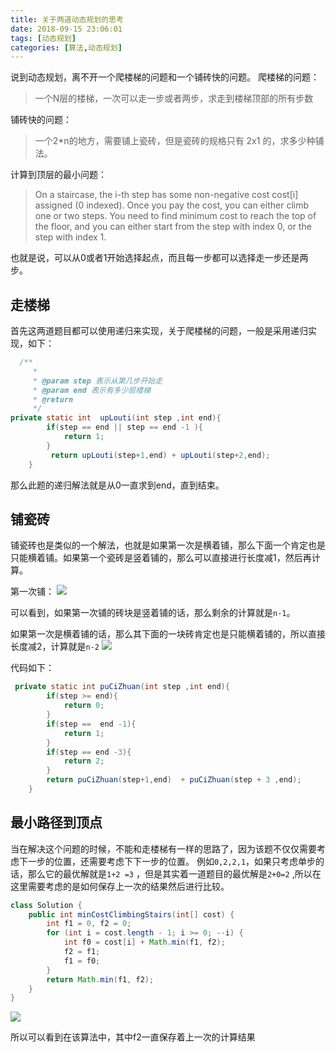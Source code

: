 ```yaml
---
title: 关于两道动态规划的思考
date: 2018-09-15 23:06:01
tags: [动态规划]
categories: [算法,动态规划]
---
```

说到动态规划，离不开一个爬楼梯的问题和一个铺砖快的问题。
爬楼梯的问题：
> 一个N层的楼梯，一次可以走一步或者两步，求走到楼梯顶部的所有步数

铺砖快的问题：
> 一个2*n的地方，需要铺上瓷砖，但是瓷砖的规格只有 2x1 的，求多少种铺法。

计算到顶层的最小问题：
> On a staircase, the i-th step has some non-negative cost cost[i] assigned (0 indexed).
  Once you pay the cost, you can either climb one or two steps. You need to find minimum cost to reach the top of the floor, and you can either start from the step with index 0, or the step with index 1.


也就是说，可以从0或者1开始选择起点，而且每一步都可以选择走一步还是两步。
## 走楼梯
首先这两道题目都可以使用递归来实现，关于爬楼梯的问题，一般是采用递归实现，如下：
```java
  /**
     * 
     * @param step 表示从第几步开始走
     * @param end 表示有多少层楼梯
     * @return
     */
private static int  upLouti(int step ,int end){
        if(step == end || step == end -1 ){
            return 1;
        }
         return upLouti(step+1,end) + upLouti(step+2,end);
    }
```
那么此题的递归解法就是从0一直求到end，直到结束。

## 铺瓷砖

铺瓷砖也是类似的一个解法，也就是如果第一次是横着铺，那么下面一个肯定也是只能横着铺。如果第一个瓷砖是竖着铺的，那么可以直接进行长度减1，然后再计算。

第一次铺：
![](https://szhtc-1252780558.cos.ap-shanghai.myqcloud.com/%E7%AC%AC%E4%B8%80%E6%AC%A1%E9%93%BA.png)

可以看到，如果第一次铺的砖块是竖着铺的话，那么剩余的计算就是`n-1`。

如果第一次是横着铺的话，那么其下面的一块砖肯定也是只能横着铺的，所以直接长度减2，计算就是`n-2`
![](https://szhtc-1252780558.cos.ap-shanghai.myqcloud.com/%E7%AC%AC%E4%BA%8C%E6%AC%A1%E9%93%BA.png)

代码如下：
```java
 private static int puCiZhuan(int step ,int end){
        if(step >= end){
            return 0;
        }
        if(step ==  end -1){
            return 1;
        }
        if(step == end -3){
            return 2;
        }
        return puCiZhuan(step+1,end)  + puCiZhuan(step + 3 ,end);
    }
```

## 最小路径到顶点

当在解决这个问题的时候，不能和走楼梯有一样的思路了，因为该题不仅仅需要考虑下一步的位置，还需要考虑下下一步的位置。
例如`0,2,2,1`，如果只考虑单步的话，那么它的最优解就是`1+2 =3` ，但是其实着一道题目的最优解是`2+0=2` ,所以在这里需要考虑的是如何保存上一次的结果然后进行比较。

```java
class Solution {
    public int minCostClimbingStairs(int[] cost) {
        int f1 = 0, f2 = 0;
        for (int i = cost.length - 1; i >= 0; --i) {
            int f0 = cost[i] + Math.min(f1, f2);
            f2 = f1;
            f1 = f0;
        }
        return Math.min(f1, f2);
    }
}
```

![](https://szhtc-1252780558.cos.ap-shanghai.myqcloud.com/%E5%8F%98%E5%8C%96%E5%9B%BE.png)

所以可以看到在该算法中，其中f2一直保存着上一次的计算结果